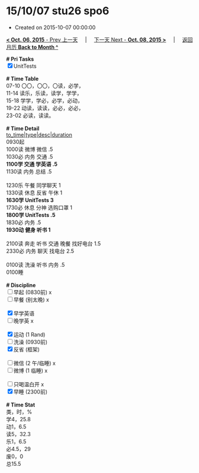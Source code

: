 # 15/10/07 stu26 spo6

- Created on 2015-10-07 00:00:00

[**< Oct. 06, 2015** - Prev 上一天](/lifelogs/2015/10/d06.md) &nbsp; &nbsp; | &nbsp; &nbsp; [下一天 Next - **Oct. 08, 2015 >**](/lifelogs/2015/10/d08.md) &nbsp; &nbsp; |  &nbsp; &nbsp; [返回月历 **Back to Month ^**](/lifelogs/2015/10/index.md)
<br/><div><strong># Pri Tasks</strong></div><div><input checked="true" type="checkbox"/>UnitTests</div><div><br/></div><div><b># Time Table</b></div><div>07-10 〇〇，〇〇，〇读，必学，</div><div>11-14 读乐，乐读，读学，学学，</div><div>15-18 学学，学必，必学，必动，</div><div>19-22 动读，读读，必必，必必，</div><div>23-02 必读，读读。</div><div><br/></div><div><b># Time Detail</b></div><div><u>to_time|type|desc|duration</u></div><div>0930起</div><div>1000读 微博 微信 .5</div><div>1030必 内务 交通 .5</div><div><b>1100学 交通 学英语 .5</b></div><div>1130读 内务 总结 .5</div><div><br clear="none"/></div><div>1230乐 午餐 同学聊天 1</div><div>1330读 休息 反省 午休 1</div><div><b>1630学 UnitTests 3</b></div><div>1730必 休息 分神 选购口罩 1</div><div><b>1800学 UnitTests .5</b></div><div>1830必 内务 .5</div><div><b>1930动 健身 听书 1</b></div><div><b><br/></b></div><div>2100读 奔走 听书 交通 晚餐 找好电台 1.5</div><div>2330必 内务 聊天 找电台 2.5</div><div><b><br/></b></div><div>0100读 洗澡 听书 内务 .5</div><div>0100睡</div><div><br/></div><div><b># Discipline</b></div><div><input type="checkbox"/>早起 (0830前) x</div><div><input type="checkbox"/>早餐 (别太晚) x</div><div><br/></div><div><input checked="true" type="checkbox"/>早学英语 </div><div><input type="checkbox"/>晚学英 x</div><div><br/></div><div><input checked="true" type="checkbox"/>运动 (1 Rand) </div><div><input type="checkbox"/>洗澡 (0930前) </div><div><input checked="true" type="checkbox"/>反省 (框架) </div><div><br/></div><div><input type="checkbox"/>微信 (2 午/临睡) x</div><div><input type="checkbox"/>微博 (1 临睡) x</div><div><br/></div><div><input type="checkbox"/>只喝温白开 x</div><div><input checked="true" type="checkbox"/>早睡 (2300前) </div><div><br/></div><div><b># Time Stat</b></div><div>类，时，%</div><div>学4，25.8</div><div>动1，6.5</div><div>读5，32.3</div><div>乐1，6.5</div><div>必4.5，29</div><div>废0，0</div><div>总15.5</div><div><br/></div><div><br/></div>
